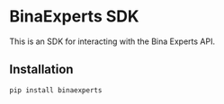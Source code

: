 # BinaExperts SDK

This is an SDK for interacting with the Bina Experts API.

## Installation

```bash
pip install binaexperts
